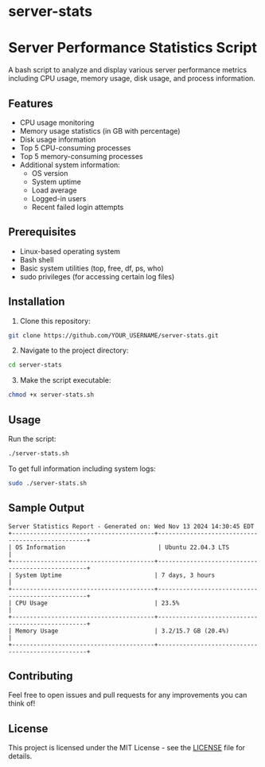 # server-stats
# Server Performance Statistics Script

A bash script to analyze and display various server performance metrics including CPU usage, memory usage, disk usage, and process information.

## Features

- CPU usage monitoring
- Memory usage statistics (in GB with percentage)
- Disk usage information
- Top 5 CPU-consuming processes
- Top 5 memory-consuming processes
- Additional system information:
  - OS version
  - System uptime
  - Load average
  - Logged-in users
  - Recent failed login attempts

## Prerequisites

- Linux-based operating system
- Bash shell
- Basic system utilities (top, free, df, ps, who)
- sudo privileges (for accessing certain log files)

## Installation

1. Clone this repository:
```bash
git clone https://github.com/YOUR_USERNAME/server-stats.git
```

2. Navigate to the project directory:
```bash
cd server-stats
```

3. Make the script executable:
```bash
chmod +x server-stats.sh
```

## Usage

Run the script:
```bash
./server-stats.sh
```

To get full information including system logs:
```bash
sudo ./server-stats.sh
```

## Sample Output

```
Server Statistics Report - Generated on: Wed Nov 13 2024 14:30:45 EDT
+----------------------------------------+--------------------------------------------------+
| OS Information                          | Ubuntu 22.04.3 LTS                               |
+----------------------------------------+--------------------------------------------------+
| System Uptime                          | 7 days, 3 hours                                  |
+----------------------------------------+--------------------------------------------------+
| CPU Usage                              | 23.5%                                            |
+----------------------------------------+--------------------------------------------------+
| Memory Usage                           | 3.2/15.7 GB (20.4%)                             |
+----------------------------------------+--------------------------------------------------+
```

## Contributing

Feel free to open issues and pull requests for any improvements you can think of!

## License

This project is licensed under the MIT License - see the [LICENSE](LICENSE) file for details.
